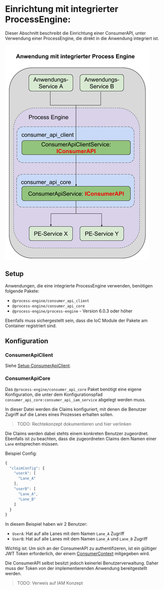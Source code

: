 # Einrichtung mit integrierter ProcessEngine:

Dieser Abschnitt beschreibt die Einrichtung einer ConsumerAPI, unter Verwendung
einer ProcessEngine, die direkt in die Anwendung integriert ist.

![Aufbau](../images/consumer_api_architecture_internal.png)

## Setup

Anwendungen, die eine integrierte ProcessEngine verwenden,
benötigen folgende Pakete:
- `@process-engine/consumer_api_client`
- `@process-engine/consumer_api_core`
- `@process-engine/process-engine` - Version 6.0.3 oder höher

Ebenfalls muss sichergestellt sein, dass die IoC Module der Pakete am Container
registriert sind.

## Konfiguration

### ConsumerApiClient

Siehe [Setup ConsumerApiClient](setup-consumer-api-client.md).

### ConsumerApiCore

Das `@process-engine/consumer_api_core` Paket benötigt eine eigene Konfiguration,
die unter dem Konfigurationspfad `consumer_api_core:consumer_api_iam_service`
abgelegt werden muss.

In dieser Datei werden die Claims konfiguriert, mit denen die Benutzer Zugriff
auf die Lanes eines Prozesses erhalten sollen.
  > TODO: Rechtekonzept dokumentieren und hier verlinken

Die Claims werden dabei stehts einem konkreten Benutzer zugeordnet.
Ebenfalls ist zu beachten, dass die zugeordneten Claims dem Namen einer `Lane`
entsprechen müssen.

Beispiel Config:

```js
{
  "claimConfig": {
    "userA": [
      "Lane_A"
    ],
    "userB": [
      "Lane_A",
      "Lane_B"
    ]
  }
}

```

In diesem Beispiel haben wir 2 Benutzer:
- `UserA`: Hat auf alle Lanes mit dem Namen `Lane_A` Zugriff
- `UserB`: Hat auf alle Lanes mit dem Namen `Lane_A` und `Lane_B` Zugriff

Wichtig ist:
Um sich an der ConsumerAPI zu authentifizeren, ist ein gültiger JWT Token
erforderlich, der einem [ConsumerContext](./public_api.md#consumercontext) mitgegeben wird.

Die ConsumerAPI selbst besitzt jedoch keinerlei Benutzerverwaltung.
Daher muss der Token von der implementierenden Anwendung bereitgestellt werden.

> TODO: Verweis auf IAM Konzept
